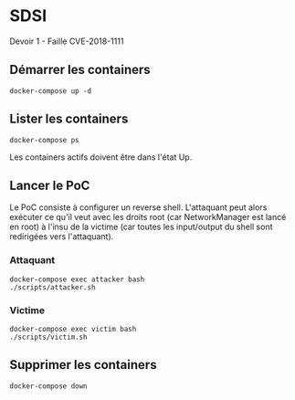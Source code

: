 # SDSI
Devoir 1 - Faille CVE-2018-1111

## Démarrer les containers
```
docker-compose up -d
```

## Lister les containers
```
docker-compose ps
```
Les containers actifs doivent être dans l'état Up.

## Lancer le PoC
Le PoC consiste à configurer un reverse shell.
L'attaquant peut alors exécuter ce qu'il veut avec les droits root (car NetworkManager est lancé en root) à l'insu de la victime (car toutes les input/output du shell sont redirigées vers l'attaquant).

### Attaquant
```
docker-compose exec attacker bash
./scripts/attacker.sh
```
### Victime
```
docker-compose exec victim bash
./scripts/victim.sh
```

## Supprimer les containers
```
docker-compose down
```
